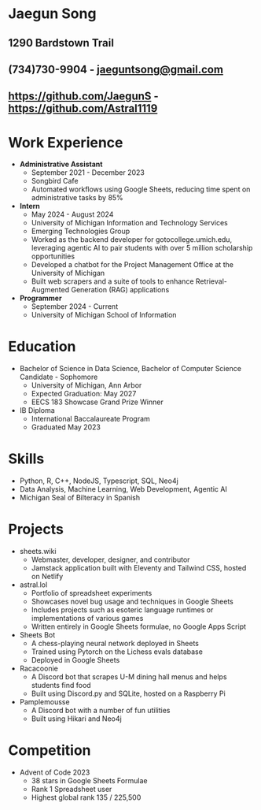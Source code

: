 # Jaegun Song
## 1290 Bardstown Trail
## (734)730-9904 - jaeguntsong@gmail.com
## https://github.com/JaegunS - https://github.com/Astral1119

# Work Experience
- **Administrative Assistant**
    - September 2021 - December 2023
    - Songbird Cafe
    - Automated workflows using Google Sheets, reducing time spent on administrative tasks by 85%
- **Intern**
    - May 2024 - August 2024
    - University of Michigan Information and Technology Services
    - Emerging Technologies Group
    - Worked as the backend developer for gotocollege.umich.edu, leveraging agentic AI to pair students with over 5 million scholarship opportunities
    - Developed a chatbot for the Project Management Office at the University of Michigan
    - Built web scrapers and a suite of tools to enhance Retrieval-Augmented Generation (RAG) applications
- **Programmer**
    - September 2024 - Current
    - University of Michigan School of Information

# Education
- Bachelor of Science in Data Science, Bachelor of Computer Science Candidate - Sophomore
    - University of Michigan, Ann Arbor
    - Expected Graduation: May 2027
    -  EECS 183 Showcase Grand Prize Winner
- IB Diploma
    - International Baccalaureate Program
    - Graduated May 2023

# Skills
- Python, R, C++, NodeJS, Typescript, SQL, Neo4j
- Data Analysis, Machine Learning, Web Development, Agentic AI
- Michigan Seal of Bilteracy in Spanish

# Projects
- sheets.wiki
    - Webmaster, developer, designer, and contributor
    - Jamstack application built with Eleventy and Tailwind CSS, hosted on Netlify
- astral.lol
    - Portfolio of spreadsheet experiments
    - Showcases novel bug usage and techniques in Google Sheets
    - Includes projects such as esoteric language runtimes or implementations of various games
    - Written entirely in Google Sheets formulae, no Google Apps Script
- Sheets Bot
    - A chess-playing neural network deployed in Sheets
    - Trained using Pytorch on the Lichess evals database
    - Deployed in Google Sheets
- Racacoonie
    - A Discord bot that scrapes U-M dining hall menus and helps students find food
    - Built using Discord.py and SQLite, hosted on a Raspberry Pi
- Pamplemousse
    - A Discord bot with a number of fun utilities
    - Built using Hikari and Neo4j

# Competition
- Advent of Code 2023
    - 38 stars in Google Sheets Formulae
    - Rank 1 Spreadsheet user
    - Highest global rank 135 / 225,500
